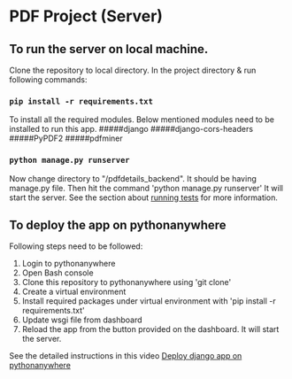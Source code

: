 # PDF Project (Server)

## To run the server on local machine.

Clone the repository to local directory. In the project directory & run following commands:

### `pip install -r requirements.txt`

To install all the required modules. Below mentioned modules need to be installed to run this app.
#####django
#####django-cors-headers
#####PyPDF2
#####pdfminer

### `python manage.py runserver`

Now change directory to "/pdfdetails_backend". It should be having manage.py file.
Then hit the command 'python manage.py runserver'
It will start the server.
See the section about [running tests](https://facebook.github.io/create-react-app/docs/running-tests) for more information.

## To deploy the app on pythonanywhere
Following steps need to be followed:
1. Login to pythonanywhere
2. Open Bash console
3. Clone this repository to pythonanywhere using 'git clone'
4. Create a virtual environment
5. Install required packages under virtual environment with 'pip install -r requirements.txt'
6. Update wsgi file from dashboard
7. Reload the app from the button provided on the dashboard. It will start the server.

See the detailed instructions in this video [Deploy django app on pythonanywhere](https://www.youtube.com/watch?v=Y4c4ickks2A&t=810s)




